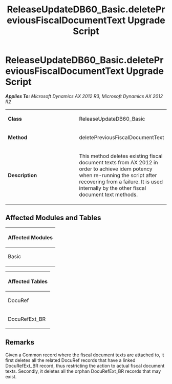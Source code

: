 ﻿---
title: ReleaseUpdateDB60_Basic.deletePreviousFiscalDocumentText Upgrade Script
TOCTitle: ReleaseUpdateDB60_Basic.deletePreviousFiscalDocumentText Upgrade Script
ms:assetid: 12e17b56-7e86-4e00-fa60-42c575ec7dd2
ms:mtpsurl: https://msdn.microsoft.com/en-us/library/JJ735842(v=AX.60)
ms:contentKeyID: 49706753
ms.date: 05/18/2015
mtps_version: v=AX.60
---

# ReleaseUpdateDB60\_Basic.deletePreviousFiscalDocumentText Upgrade Script 


_**Applies To:** Microsoft Dynamics AX 2012 R3, Microsoft Dynamics AX 2012 R2_

<table>
<colgroup>
<col style="width: 50%" />
<col style="width: 50%" />
</colgroup>
<tbody>
<tr class="odd">
<td><p><strong>Class</strong></p></td>
<td><p>ReleaseUpdateDB60_Basic</p></td>
</tr>
<tr class="even">
<td><p><strong>Method</strong></p></td>
<td><p>deletePreviousFiscalDocumentText</p></td>
</tr>
<tr class="odd">
<td><p><strong>Description</strong></p></td>
<td><p>This method deletes existing fiscal document texts from AX 2012 in order to achieve idem potency when re-running the script after recovering from a failure. It is used internally by the other fiscal document text methods.</p></td>
</tr>
</tbody>
</table>


## Affected Modules and Tables

<table>
<colgroup>
<col style="width: 100%" />
</colgroup>
<thead>
<tr class="header">
<th><p>Affected Modules</p></th>
</tr>
</thead>
<tbody>
<tr class="odd">
<td><p>Basic</p></td>
</tr>
</tbody>
</table>


<table>
<colgroup>
<col style="width: 100%" />
</colgroup>
<thead>
<tr class="header">
<th><p>Affected Tables</p></th>
</tr>
</thead>
<tbody>
<tr class="odd">
<td><p>DocuRef</p></td>
</tr>
<tr class="even">
<td><p>DocuRefExt_BR</p></td>
</tr>
</tbody>
</table>


## Remarks

Given a Common record where the fiscal document texts are attached to, it first deletes all the related DocuRef records that have a linked DocuRefExt\_BR record, thus restricting the action to actual fiscal document texts. Secondly, it deletes all the orphan DocuRefExt\_BR records that may exist.

  


